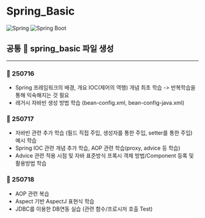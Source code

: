 # Spring_Basic
![Spring](https://img.shields.io/badge/Spring-Framework-6DB33F?logo=spring&logoColor=white)
![Spring Boot](https://img.shields.io/badge/Spring%20Boot-3.5.3-6DB33F?logo=springboot&logoColor=white)

## 공통 🌱 spring_basic 파일 생성 
---
### 📅 250716 
- Spring 프레임워크의 배경, 개요 IOC(제어의 역행) 개념 최초 학습 -> 반복학습을 통해 익숙해지는 것 필요
- 레거시 자바빈 생성 방법 학습 (bean-config.xml, bean-config-java.xml)

### 📅 250717 
- 자바빈 관련 추가 학습 (필드 직접 주입, 생성자를 통한 주입, setter를 통한 주입) 예시 학습
- Spring IOC 관련 개념 추가 학습, AOP 관련 학습(proxy, advice 등 학습) 
- Advice 관련 적용 시점 및 자바 표준방식 프록시 객체 방법/Component 등록 및 활용방법 학습

### 📅 250718 
- AOP 관련 복습
- Aspect 기반 AspectJ 표현식 학습
- JDBC를 이용한 DB연동 실습 (관련 함수/프로시저 호출 Test) 
